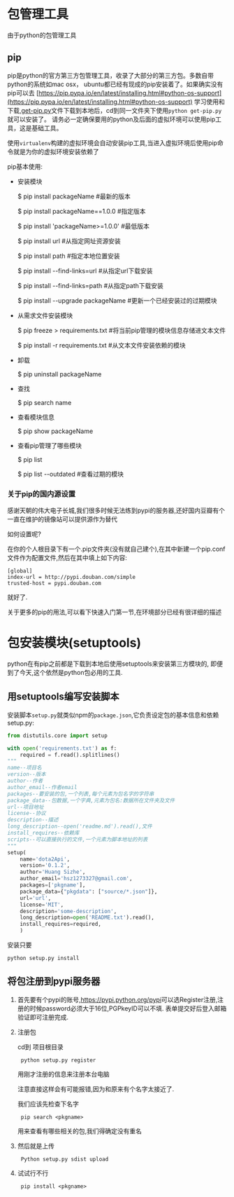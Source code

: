 
# 包管理工具

由于python的包管理工具

## pip

pip是python的官方第三方包管理工具，收录了大部分的第三方包。多数自带python的系统如mac osx，
ubuntu都已经有现成的pip安装着了。如果确实没有pip可以去
[https://pip.pypa.io/en/latest/installing.html#python-os-support](https://pip.pypa.io/en/latest/installing.html#python-os-support)
学习使用和下载,[get-pip.py](https://bootstrap.pypa.io/get-pip.py)文件下载到本地后，cd到同一文件夹下使用`python get-pip.py`就可以安装了。
请务必一定确保要用的python及后面的虚拟环境可以使用pip工具，这是基础工具。

使用`virtualenv`构建的虚拟环境会自动安装pip工具,当进入虚拟环境后使用pip命令就是为你的虚拟环境安装依赖了

 
pip基本使用:

+ 安装模块

    $ pip install packageName           #最新的版本 
    
    $ pip install packageName==1.0.0    #指定版本
    
    $ pip install 'packageName>=1.0.0'  #最低版本
    
    $ pip install url  #从指定网址资源安装
    
    $ pip install path  #指定本地位置安装

    $ pip install --find-links=url #从指定url下载安装
    
    $ pip install --find-links=path #从指定path下载安装
    
    $ pip install --upgrade packageName #更新一个已经安装过的过期模块

+ 从需求文件安装模块

    $ pip freeze > requirements.txt     #将当前pip管理的模块信息存储进文本文件
    
    $ pip install -r requirements.txt   #从文本文件安装依赖的模块

+ 卸载

    $ pip uninstall packageName

+ 查找

    $ pip search name

+ 查看模块信息

    $ pip show packageName

+ 查看pip管理了哪些模块

    $ pip list
    
    $ pip list --outdated  #查看过期的模块



### 关于pip的国内源设置


感谢天朝的伟大电子长城,我们很多时候无法练到pypi的服务器,还好国内豆瓣有个一直在维护的镜像站可以提供源作为替代

如何设置呢?

在你的个人根目录下有一个.pip文件夹(没有就自己建个),在其中新建一个pip.conf文件作为配置文件,然后在其中填上如下内容:


    [global]
    index-url = http://pypi.douban.com/simple
    trusted-host = pypi.douban.com
    
    
就好了.


关于更多的pip的用法,可以看下快速入门第一节,在环境部分已经有很详细的描述

# 包安装模块(setuptools)

python在有pip之前都是下载到本地后使用setuptools来安装第三方模块的,
即便到了今天,这个依然是python包必用的工具.

## 用setuptools编写安装脚本

安装脚本`setup.py`就类似npm的`package.json`,它负责设定包的基本信息和依赖
setup.py:

```python
from distutils.core import setup

with open('requirements.txt') as f:
    required = f.read().splitlines()
"""
name--项目名
version--版本
author--作者
author_email--作者email
packages--要安装的包,一个列表,每个元素为包名字的字符串
package_data--包数据,一个字典,元素为包名:数据所在文件夹及文件
url--项目地址
license--协议
description--描述
long_description--open('readme.md').read(),文件
install_requires--依赖库
scripts--可以直接执行的文件,一个元素为脚本地址的列表
"""
setup(
    name='dota2Api',
    version='0.1.2',
    author='Huang Sizhe',
    author_email='hsz1273327@gmail.com',
    packages=['pkgname'],
    package_data={"pkgdata": ["source/*.json"]},
    url='url',
    license='MIT',
    description='some-description',
    long_description=open('README.txt').read(),
    install_requires=required,
    )
```


安装只要

    python setup.py install
    

## 将包注册到pypi服务器

1. 首先要有个pypi的账号,<https://pypi.python.org/pypi>可以选Register注册,注册的时候password必须大于16位,PGPkeyID可以不填.
表单提交好后登入邮箱验证即可注册完成.

2. 注册包

    cd到 项目根目录

        python setup.py register

    用刚才注册的信息来注册本台电脑

    注意直接这样会有可能报错,因为和原来有个名字太接近了.

    我们应该先检查下名字

        pip search <pkgname>

    用来查看有哪些相关的包,我们得确定没有重名

3. 然后就是上传

        Python setup.py sdist upload

4. 试试行不行

        pip install <pkgname>




